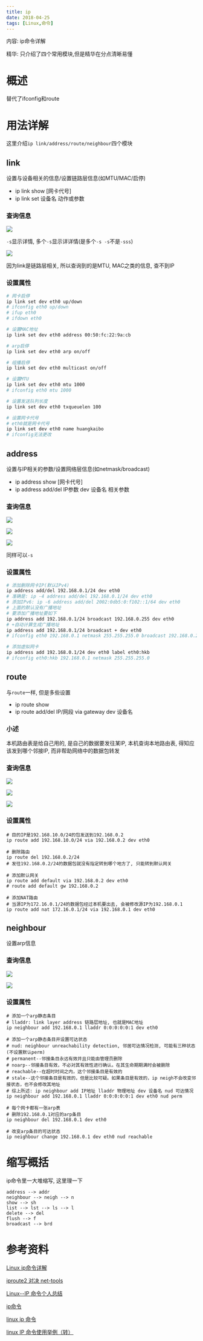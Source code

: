 ```yaml
---
title: ip
date: 2018-04-25
tags: [Linux,命令]
---
```


内容: ip命令详解

精华: 只介绍了四个常用模块,但是精华在分点清晰易懂

<!-- more -->

# 概述

替代了ifconfig和route

# 用法详解

这里介绍`ip link/address/route/neighbour`四个模块

## link

设置与设备相关的信息/设置链路层信息(如MTU/MAC/启停)

* ip link show [网卡代号]
* ip link set 设备名 动作或参数

### 查询信息

![](http://p1rbtn7qp.bkt.clouddn.com/18-4-25/77855810.jpg)

`-s`显示详情, 多个`-s`显示详详情(是多个`-s -s`不是`-sss`)

![](http://p1rbtn7qp.bkt.clouddn.com/18-4-25/12074198.jpg)

因为link是链路层相关, 所以查询到的是MTU, MAC之类的信息, 查不到IP

### 设置属性

```bash
# 网卡启停
ip link set dev eth0 up/down
# ifconfig eth0 up/down
# ifup eth0
# ifdown eth0

# 设置MAC地址
ip link set dev eth0 address 00:50:fc:22:9a:cb

# arp启停
ip link set dev eth0 arp on/off

# 组播启停
ip link set dev eth0 multicast on/off

# 设置MTU
ip link set dev eth0 mtu 1000
# ifconfig eth0 mtu 1000

# 设置发送队列长度
ip link set dev eth0 txqueuelen 100

# 设置网卡代号
# eth0就是网卡代号
ip link set dev eth0 name huangkaibo
# ifconfig无法更改
```

## address

设置与IP相关的参数/设置网络层信息(如netmask/broadcast)

* ip address show [网卡代号]
* ip address add/del IP参数 dev 设备名 相关参数

### 查询信息

![](http://p1rbtn7qp.bkt.clouddn.com/18-4-25/48505248.jpg)

![](http://p1rbtn7qp.bkt.clouddn.com/18-4-25/3472214.jpg)

![](http://p1rbtn7qp.bkt.clouddn.com/18-4-25/32964300.jpg)

同样可以`-s`

### 设置属性

```bash
# 添加删除网卡IP(默认IPv4)
ip address add/del 192.168.0.1/24 dev eth0
# 准确是: ip -4 address add/del 192.168.0.1/24 dev eth0
# 添加IPv6: ip -6 address add/del 2002:0db5:0:f102::1/64 dev eth0
# 上面的默认没有广播地址
# 要添加广播地址要如下
ip address add 192.168.0.1/24 broadcast 192.168.0.255 dev eth0
# +自动计算生成广播地址
ip address add 192.168.0.1/24 broadcast + dev eth0
# ifconfig eth0 192.168.0.1 netmask 255.255.255.0 broadcast 192.168.0.255

# 添加虚拟网卡
ip address add 192.168.0.1/24 dev eth0 label eth0:hkb
# ifconfig eth0:hkb 192.168.0.1 netmask 255.255.255.0
```

## route

与`route`一样, 但是多些设置

* ip route show
* ip route add/del IP/网段 via gateway dev 设备名

### 小述

本机路由表是给自己用的, 是自己的数据要发往某IP, 本机查询本地路由表, 得知应该发到哪个邻接IP, 而非帮助网络中的数据包转发

### 查询信息

![](http://p1rbtn7qp.bkt.clouddn.com/18-4-25/821944.jpg)

![](http://p1rbtn7qp.bkt.clouddn.com/18-4-25/14053619.jpg)

![](http://p1rbtn7qp.bkt.clouddn.com/18-4-25/91421021.jpg)

### 设置属性

```
# 目的IP是192.168.10.0/24的包发送到192.168.0.2
ip route add 192.168.10.0/24 via 192.168.0.2 dev eth0

# 删除路由
ip route del 192.168.0.2/24
# 发往192.168.0.2/24的数据包就没有指定转到哪个地方了, 只能转到默认网关

# 添加默认网关
ip route add default via 192.168.0.2 dev eth0
# route add default gw 192.168.0.2

# 添加NAT路由
# 当源IP为172.16.0.1/24的数据包经过本机要出去, 会被修改源IP为192.168.0.1
ip route add nat 172.16.0.1/24 via 192.168.0.1 dev eth0
```

## neighbour

设置arp信息

### 查询信息

![](http://p1rbtn7qp.bkt.clouddn.com/18-4-25/40935436.jpg)

![](http://p1rbtn7qp.bkt.clouddn.com/18-4-25/7302686.jpg)

### 设置属性

```
# 添加一个arp静态条目
# lladdr: link layer address 链路层地址, 也就是MAC地址
ip neighbour add 192.168.0.1 lladdr 0:0:0:0:0:1 dev eth0

# 添加一个arp静态条目并设置可达状态
# nud: neighbour unreachability detection, 邻居可达情况检测, 可能有三种状态(不设置默认perm)
# permanent--邻接条目永远有效并且只能由管理员删除
# noarp--邻接条目有效，不必对其有效性进行确认。在其生命期期满时会被删除
# reachable--在超时时间之内，这个邻接条目是有效的
# stale--这个邻接条目是有效的，但是比较可疑。如果条目是有效的，ip neigh不会改变邻接状态，也不会修改其地址
# 综上所述: ip neighbour add IP地址 lladdr 物理地址 dev 设备名 nud 可达情况
ip neighbour add 192.168.0.1 lladdr 0:0:0:0:0:1 dev eth0 nud perm

# 每个网卡都有一张arp表
# 删除192.168.0.1对应的arp条目
ip neighbour del 192.168.0.1 dev eth0

# 改变arp条目的可达状态
ip neighbour change 192.168.0.1 dev eth0 nud reachable
```

# 缩写概括

ip命令里一大堆缩写, 这里理一下

```
address --> addr
neighbour --> neigh --> n
show --> sh
list --> lst --> ls --> l
delete --> del
flush --> f
broadcast --> brd
```

# 参考资料

[Linux ip命令详解](https://blog.csdn.net/haoshuwei531024/article/details/47952629)

[iproute2 对决 net-tools](https://www.cnblogs.com/taosim/articles/4444887.html)

[Linux--IP 命令个人总结](http://m.bubuko.com/infodetail-442374.html)

[ip命令](http://linux.51yip.com/search/ip)

[linux ip 命令](http://www.360doc.com/content/11/0503/17/3508740_114095524.shtml)

[linux IP 命令使用举例（转）](https://www.cnblogs.com/bamboo-talking/archive/2013/01/10/2855306.html)